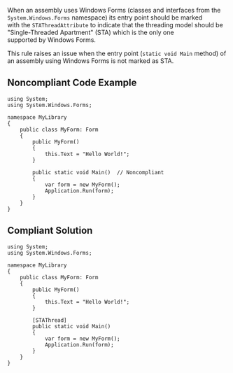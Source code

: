 
When an assembly uses Windows Forms (classes and interfaces from the `System.Windows.Forms` namespace) its entry point should be marked<br>with the `STAThreadAttribute` to indicate that the threading model should be "Single-Threaded Apartment" (STA) which is the only one<br>supported by Windows Forms.

This rule raises an issue when the entry point (`static void Main` method) of an assembly using Windows Forms is not marked as STA.

## Noncompliant Code Example


    using System;
    using System.Windows.Forms;
    
    namespace MyLibrary
    {
        public class MyForm: Form
        {
            public MyForm()
            {
                this.Text = "Hello World!";
            }
    
            public static void Main()  // Noncompliant
            {
                var form = new MyForm();
                Application.Run(form);
            }
        }
    }


## Compliant Solution


    using System;
    using System.Windows.Forms;
    
    namespace MyLibrary
    {
        public class MyForm: Form
        {
            public MyForm()
            {
                this.Text = "Hello World!";
            }
    
            [STAThread]
            public static void Main()
            {
                var form = new MyForm();
                Application.Run(form);
            }
        }
    }

